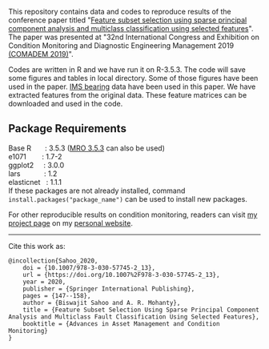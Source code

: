 This repository contains data and codes to reproduce results of the conference paper titled "[Feature subset selection using sparse principal component analysis and multiclass classification using selected features](https://link.springer.com/chapter/10.1007%2F978-3-030-57745-2_13)". The paper was presented at "32nd International Congress and Exhibition on Condition Monitoring and Diagnostic Engineering Management 2019 [(COMADEM 2019)](http://www.comadem.com/conferences/)". 

Codes are written in R and we have run it on R-3.5.3. The code will save some figures and tables in local directory. Some of those figures have been used in the paper. [IMS bearing](https://ti.arc.nasa.gov/tech/dash/groups/pcoe/prognostic-data-repository/#bearing) data have been used in this paper. We have extracted features from the original data. These feature matrices can be downloaded and used in the code.

## Package Requirements
Base R &nbsp; &nbsp; &nbsp; : 3.5.3 ([MRO 3.5.3](https://mran.microsoft.com/release-history) can also be used) <br/>
e1071 &nbsp; &nbsp; &nbsp;&nbsp; : 1.7-2 <br/>
ggplot2 &nbsp; &nbsp; : 3.0.0 <br/>
lars &nbsp; &nbsp; &nbsp; &nbsp; &nbsp;&nbsp; : 1.2 <br/>
elasticnet &nbsp; : 1.1.1 <br/>
If these packages are not already installed, command `install.packages("package_name")` can be used to install new packages.

For other reproducible results on condition monitoring, readers can visit [my project page](https://biswajitsahoo1111.github.io/cbm_codes_open/) on my [personal website](https://biswajitsahoo1111.github.io/).

--------------------------------
Cite this work as:
```
@incollection{Sahoo_2020,
	doi = {10.1007/978-3-030-57745-2_13},
	url = {https://doi.org/10.1007%2F978-3-030-57745-2_13},
	year = 2020,
	publisher = {Springer International Publishing},
	pages = {147--158},
	author = {Biswajit Sahoo and A. R. Mohanty},
	title = {Feature Subset Selection Using Sparse Principal Component Analysis and Multiclass Fault Classification Using Selected Features},
	booktitle = {Advances in Asset Management and Condition Monitoring}
} 
```
